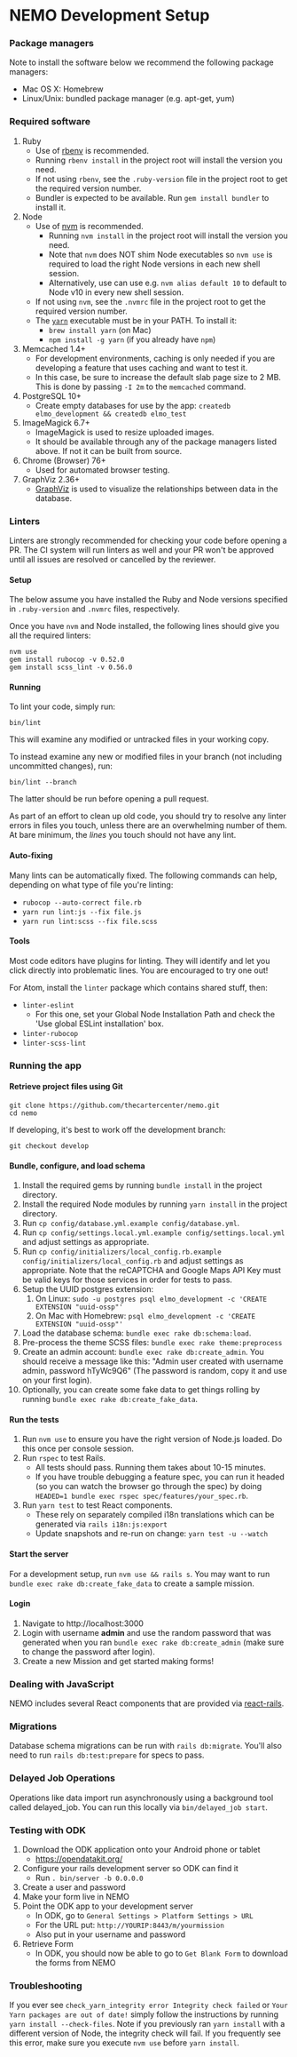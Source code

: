 # NEMO Development Setup

### Package managers

Note to install the software below we recommend the following package managers:

- Mac OS X: Homebrew
- Linux/Unix: bundled package manager (e.g. apt-get, yum)

### Required software

1. Ruby
    - Use of [rbenv](https://github.com/rbenv/rbenv) is recommended.
    - Running `rbenv install` in the project root will install the version you need.
    - If not using `rbenv`, see the `.ruby-version` file in the project root to get the required version number.
    - Bundler is expected to be available. Run `gem install bundler` to install it.
1. Node
    - Use of [nvm](https://github.com/creationix/nvm#installation) is recommended.
        - Running `nvm install` in the project root will install the version you need.
        - Note that `nvm` does NOT shim Node executables so `nvm use` is required to load the right Node versions in each new shell session.
        - Alternatively, use can use e.g. `nvm alias default 10` to default to Node v10 in every new shell session.
    - If not using `nvm`, see the `.nvmrc` file in the project root to get the required version number.
    - The [`yarn`](https://yarnpkg.com/en/) executable must be in your PATH. To install it:
        - `brew install yarn` (on Mac)
        - `npm install -g yarn` (if you already have `npm`)
1. Memcached 1.4+
    - For development environments, caching is only needed if you are developing a feature that uses caching and want to test it.
    - In this case, be sure to increase the default slab page size to 2 MB. This is done by passing `-I 2m` to the `memcached` command.
1. PostgreSQL 10+
    - Create empty databases for use by the app: `createdb elmo_development && createdb elmo_test`
1. ImageMagick 6.7+
    - ImageMagick is used to resize uploaded images.
    - It should be available through any of the package managers listed above. If not it can be built from source.
1. Chrome (Browser) 76+
    - Used for automated browser testing.
1. GraphViz 2.36+
    - [GraphViz](http://graphviz.org/) is used to visualize the relationships between data in the database.

### Linters

Linters are strongly recommended for checking your code before opening a PR. The CI system will run linters as well and your PR won't be approved until all issues are resolved or cancelled by the reviewer.

#### Setup

The below assume you have installed the Ruby and Node versions specified in `.ruby-version` and `.nvmrc` files, respectively.

Once you have `nvm` and Node installed, the following lines should give you all the required linters:

```
nvm use
gem install rubocop -v 0.52.0
gem install scss_lint -v 0.56.0
```

#### Running

To lint your code, simply run:

```
bin/lint
```

This will examine any modified or untracked files in your working copy.

To instead examine any new or modified files in your branch (not including uncommitted changes), run:

```
bin/lint --branch
```

The latter should be run before opening a pull request.

As part of an effort to clean up old code, you should try to resolve any linter errors in files you touch, unless there are an overwhelming number of them. At bare minimum, the _lines_ you touch should not have any lint.

#### Auto-fixing

Many lints can be automatically fixed. The following commands can help, depending on what type of file you're linting:

- `rubocop --auto-correct file.rb`
- `yarn run lint:js --fix file.js`
- `yarn run lint:scss --fix file.scss`

#### Tools

Most code editors have plugins for linting. They will identify and let you click directly into problematic lines. You are encouraged to try one out!

For Atom, install the `linter` package which contains shared stuff, then:

* `linter-eslint`
    * For this one, set your Global Node Installation Path and check the 'Use global ESLint installation' box.
* `linter-rubocop`
* `linter-scss-lint`

### Running the app

#### Retrieve project files using Git

```
git clone https://github.com/thecartercenter/nemo.git
cd nemo
```

If developing, it's best to work off the development branch:

```
git checkout develop
```

#### Bundle, configure, and load schema

1. Install the required gems by running `bundle install` in the project directory.
1. Install the required Node modules by running `yarn install` in the project directory.
1. Run `cp config/database.yml.example config/database.yml`.
1. Run `cp config/settings.local.yml.example config/settings.local.yml` and adjust settings as appropriate.
1. Run `cp config/initializers/local_config.rb.example config/initializers/local_config.rb` and adjust settings as appropriate. Note that the reCAPTCHA and Google Maps API Key must be valid keys for those services in order for tests to pass.
1. Setup the UUID postgres extension:
    1. On Linux: `sudo -u postgres psql elmo_development -c 'CREATE EXTENSION "uuid-ossp"'`
    1. On Mac with Homebrew: `psql elmo_development -c 'CREATE EXTENSION "uuid-ossp"'`
1. Load the database schema: `bundle exec rake db:schema:load`.
1. Pre-process the theme SCSS files: `bundle exec rake theme:preprocess`
1. Create an admin account: `bundle exec rake db:create_admin`. You should receive a message like this: "Admin user created with username admin, password hTyWc9Q6" (The password is random, copy it and use on your first login).
1. Optionally, you can create some fake data to get things rolling by running `bundle exec rake db:create_fake_data`.

#### Run the tests

1. Run `nvm use` to ensure you have the right version of Node.js loaded. Do this once per console session.
1. Run `rspec` to test Rails.
    * All tests should pass. Running them takes about 10-15 minutes.
    * If you have trouble debugging a feature spec, you can run it headed (so you can watch the browser go through the spec) by doing `HEADED=1 bundle exec rspec spec/features/your_spec.rb`.
1. Run `yarn test` to test React components.
    * These rely on separately compiled i18n translations which can be generated via `rails i18n:js:export`
    * Update snapshots and re-run on change: `yarn test -u --watch`

#### Start the server

For a development setup, run `nvm use && rails s`.
You may want to run `bundle exec rake db:create_fake_data` to create a sample mission.

#### Login

1. Navigate to http://localhost:3000
1. Login with username **admin** and use the random password that was generated when you ran `bundle exec rake db:create_admin` (make sure to change the password after login).
1. Create a new Mission and get started making forms!

### Dealing with JavaScript

NEMO includes several React components that are provided via [react-rails](https://github.com/reactjs/react-rails).

### Migrations

Database schema migrations can be run with `rails db:migrate`.
You'll also need to run `rails db:test:prepare` for specs to pass.

### Delayed Job Operations

Operations like data import run asynchronously using a background tool called delayed_job.
You can run this locally via `bin/delayed_job start`.

### Testing with ODK

1. Download the ODK application onto your Android phone or tablet
    - https://opendatakit.org/
1. Configure your rails development server so ODK can find it
    - Run `. bin/server -b 0.0.0.0`
1. Create a user and password
1. Make your form live in NEMO
1. Point the ODK app to your development server
    - In ODK, go to `General Settings > Platform Settings > URL`
    - For the URL put: `http://YOURIP:8443/m/yourmission`
    - Also put in your username and password
1. Retrieve Form
    - In ODK, you should now be able to go to `Get Blank Form` to download the forms from NEMO

### Troubleshooting

If you ever see `check_yarn_integrity error Integrity check failed` or `Your Yarn packages are out of date!`
simply follow the instructions by running `yarn install --check-files`.
Note if you previously ran `yarn install` with a different version of Node, the integrity check will fail.
If you frequently see this error, make sure you execute `nvm use` before `yarn install`.

